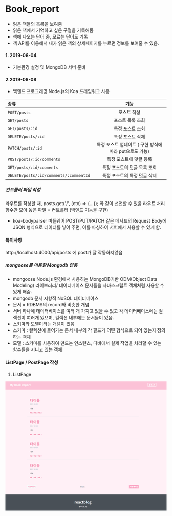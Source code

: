 # Book_report
- 읽은 책들의 목록을 보여줌
- 읽은 책에서 기억하고 싶은 구절을 기록해둠
- 책에 나오는 단어 중, 모르는 단어도 기록
- 책 API를 이용해서 내가 읽은 책의 상세페이지를 누르면 정보를 보여줄 수 있음.

#### 1. 2019-06-04
- 기본환경 설정 및 MongoDB 서버 준비

#### 2.2019-06-08 
- 백엔드 프로그래밍 Node.js의 Koa 프레임워크 사용

| 종류 | 기능 |
|:----------|:-----------:|
| `POST/posts` | 포스트 작성 | 
| `GET/posts` | 포스트 목록 조회 |  
| `GET/posts/:id` | 특정 포스트 조회 |  
| `DELETE/posts/:id` | 특정 포스트 삭제 |  
| `PATCH/posts/:id` | 특정 포스트 업데이트 ( 구현 방식에 따라 put으로도 가능) |
| `POST/posts/:id/comments` | 특정 포스트에 덧글 등록 |
| `GET/posts/:id/cooments`|특정 포스트의 덧글 목록 조회|
|`DELETE/posts/:id/comments/:commentId`|특정 포스트의 특정 덧글 삭제|


##### 컨트롤러 파일 작성
라우트를 작성할 때, posts.get('/', (ctx) => {...}); 와 같이 선언할 수 있음
라우트 처리 함수만 모아 놓은 파일 = 컨트롤러 (백엔드 기능을 구현)
* koa-bodyparser 미들웨어
POST/PUT/PATCH 같은 메서드의 Request Body에 JSON 형식으로 데이터를 넣어 주면, 이를 파싱하여 서버에서 사용할 수 있게 함.


#### 특이사항
http://localhost:4000/api/posts 에 post가 잘 작동하지않음

##### mongoose를 이용한 Mongodb 연동
- mongoose
  Node.js 환경에서 사용하는 MongoDB기반 ODM(Object Data Modeling) 라이브러리/ 데이터베이스 문서들을 자바스크립트 객체처럼 사용할 수 있게 해줌.
- mongodb 문서 지향적 NoSQL 데이터베이스
- 문서 = RDBMS의 record와 비슷한 개념
- 서버 하나에 데이터베이스를 여러 개 가지고 있을 수 있고 각 데이터베이스에는 컬렉션이 여러개 있으며, 컬렉션 내부에는 문서들이 있음. 
- 스키마와 모델이라는 개념이 있음
- 스키마 : 컬렉션에 들어가는 문서 내부의 각 필드가 어떤 형식으로 되어 있는지 정의하는 객체
- 모델 : 스키마를 사용하여 만드는 인스턴스, 디비에서 실제 작업을 처리할 수 있는 함수들을 지니고 있는 객체

#### ListPage / PostPage 작성

1. ListPage
<img src="https://github.com/yoonnyeong/Book_report/blob/master/capture_image/ListPage.PNG" width="600">

